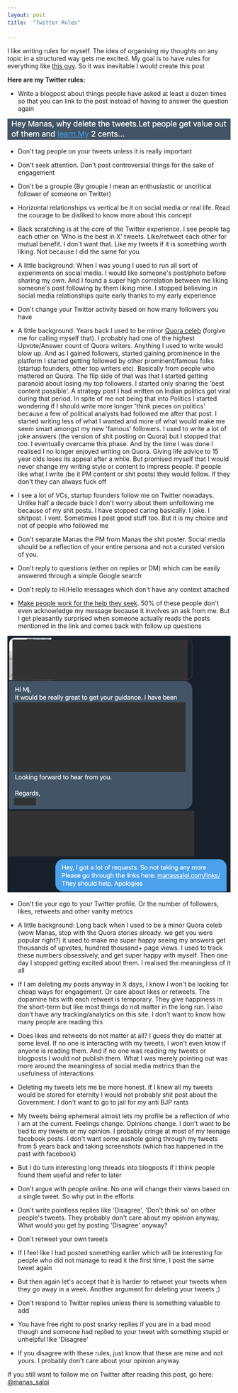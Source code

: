 ```yaml
---
layout: post
title:  "Twitter Rules"

---
```


I like writing rules for myself. The idea of organising my thoughts on any topic in a structured way gets me excited. My goal is to have rules for everything like [this guy](https://github.com/nikitavoloboev/knowledge/blob/master/focusing/rules.md). So it was inevitable I would create this post

**Here are my Twitter rules:**

- Write a blogpost about things people have asked at least a dozen times so that you can link to the post instead of having to answer the question again

![Why delete tweets](/assets/img/why_delete.png)

- Don't tag people on your tweets unless it is really important

- Don't seek attention. Don't post controversial things for the sake of engagement

- Don't be a groupie (By groupie I mean an enthusiastic or uncritical follower of someone on Twitter)

- Horizontal relationships vs vertical be it on social media or real life. Read the courage to be disliked to know more about this concept

- Back scratching is at the core of the Twitter experience. I see people tag each other on 'Who is the best in X' tweets. Like/retweet each other for mutual benefit. I don't want that. Like my tweets if it is something worth liking. Not because I did the same for you
 - A little background: When I was young I used to run all sort of experiments on social media. I would like someone's post/photo before sharing my own. And I found a super high correlation between me liking someone's post following by them liking mine. I stopped believing in social media relationships quite early thanks to my early experience

- Don't change your Twitter activity based on how many followers you have
 - A little background: Years back I used to be minor [Quora celeb](https://www.quora.com/search?q=manas+saloi) (forgive me for calling myself that). I probably had one of the highest Upvote/Answer count of Quora writers. Anything I used to write would blow up. And as I gained followers, started gaining prominence in the platform I started getting followed by other prominent/famous folks (startup founders, other top writers etc). Basically from people who mattered on Quora. The flip side of that was that I started getting paranoid about losing my top followers. I started only sharing the 'best content possible'. A strategy post I had written on Indian politics got viral during that period. In spite of me not being that into Politics I started wondering if I should write more longer 'think pieces on politics' because a few of political analysts had followed me after that post. I started writing less of what I wanted and more of what would make me seem smart amongst my new 'famous' followers. I used to write a lot of joke answers (the version of shit posting on Quora) but I stopped that too. I eventually overcame this phase. And by the time I was done I realised I no longer enjoyed writing on Quora. Giving life advice to 15 year olds loses its appeal after a while. But promised myself that I would never change my writing style or content to impress people. If people like what I write (be it PM content or shit posts) they would follow. If they don't they can always fuck off
 - I see a lot of VCs, startup founders follow me on Twitter nowadays. Unlike half a decade back I don't worry about them  unfollowing me because of my shit posts. I have stopped caring basically.  I joke. I shitpost. I vent. Sometimes I post good stuff too. But it is my choice and not of people who followed me  

- Don't separate Manas the PM from Manas the shit poster. Social media should be a reflection of your entire persona and not a curated version of you.

- Don't reply to questions (either on replies or DM) which can be easily answered through a simple Google search

- Don't reply to Hi/Hello messages which don't have any context attached

- [Make people work for the help they seek](https://feld.com/archives/2014/12/identify-leaders-giving-people-assignments.html).
50% of these people don't even acknowledge my message because it involves an ask from me. But I get pleasantly surprised when someone actually reads the posts mentioned in the link and comes back with follow up questions

![Twitter help request reply](/assets/img/twitter_help.png)

- Don't tie your ego to your Twitter profile. Or the number of followers, likes, retweets and other vanity metrics
 - A little background: Long back when I used to be a minor Quora celeb (wow Manas, stop with the Quora stories already. we get you were popular right?) it used to make me super happy seeing my answers get thousands of upvotes, hundred thousand+ page views. I used to track these numbers obsessively, and get super happy with myself. Then one day I stopped getting excited about them. I realised the meaningless of it all
 - If I am deleting my posts anyway in X days, I know I won't be looking for cheap ways for engagement. Or care about likes or retweets. The dopamine hits with each retweet is temporary. They give happiness in the short-term but like most things do not matter in the long run. I also don't have any tracking/analytics on this site. I don't want to know how many people are reading this
 - Does likes and retweets do not matter at all? I guess they do matter at some level. If no one is interacting with my tweets, I won't even know if anyone is reading them. And if no one was reading my tweets or blogposts I would not publish them. What I was merely pointing out was more around the meaningless of social media metrics than the usefulness of interactions
 - Deleting my tweets lets me be more honest. If I knew all my tweets would be stored for eternity I would not probably shit post about the Government. I don't want to go to jail for my anti BJP rants
 - My tweets being ephemeral almost lets my profile be a reflection of who I am at the current. Feelings change. Opinions change. I don't want to be tied to my tweets or my opinion. I probably cringe at most of my teenage facebook posts. I don't want some asshole going through my tweets from 5 years back and taking screenshots (which has happened in the past with facebook)
 - But I do turn interesting long threads into blogposts if I think people found them useful and refer to later

- Don't argue with people online. No one will change their views based on a single tweet. So why put in the efforts

- Don't write pointless replies like 'Disagree', 'Don't think so' on other people's tweets. They probably don't care about my opinion anyway. What would you get by posting 'Disagree' anyway?

- Don't retweet your own tweets
 - If I feel like I had posted something earlier which will be interesting for people who did not manage to read it the first time, I post the same tweet again
 - But then again let's accept that it is harder to retweet your tweets when they go away in a week. Another argument for deleting your tweets ;)

- Don't respond to Twitter replies unless there is something valuable to add

- You have free right to post snarky replies if you are in a bad mood though and someone had replied to your tweet with something stupid or unhelpful like 'Disagree'

- If you disagree with these rules, just know that these are mine and not yours. I probably don't care about your opinion anyway

 If you still want to follow me on Twitter after reading this post, go here: [@manas_saloi](http://twitter.com/manas_saloi)
